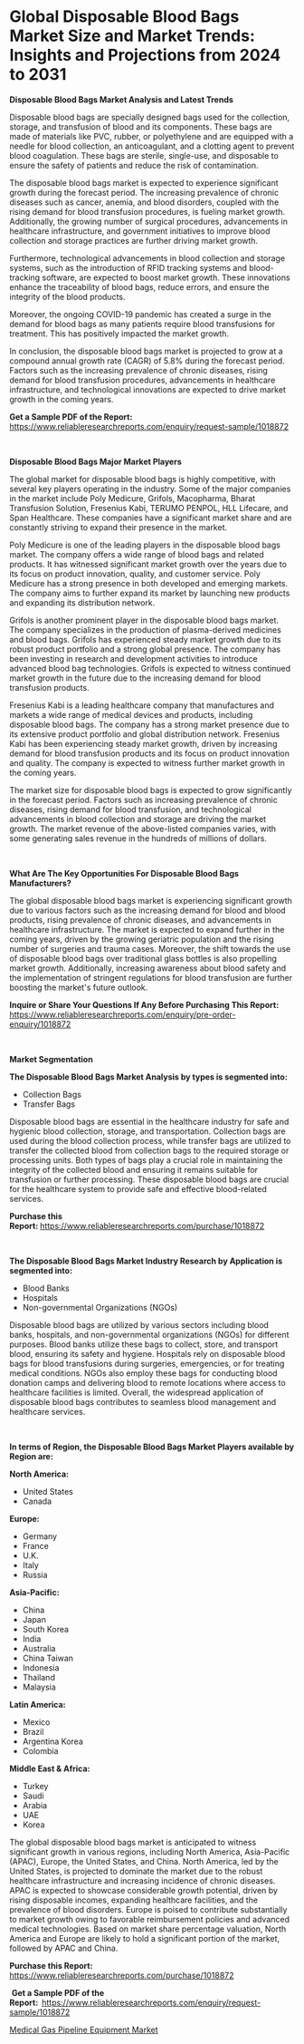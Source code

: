 <p><h1>Global Disposable Blood Bags Market Size and Market Trends: Insights and Projections from 2024 to 2031</h1></p><p><strong>Disposable Blood Bags Market Analysis and Latest Trends</strong></p>
<p><p>Disposable blood bags are specially designed bags used for the collection, storage, and transfusion of blood and its components. These bags are made of materials like PVC, rubber, or polyethylene and are equipped with a needle for blood collection, an anticoagulant, and a clotting agent to prevent blood coagulation. These bags are sterile, single-use, and disposable to ensure the safety of patients and reduce the risk of contamination.</p><p>The disposable blood bags market is expected to experience significant growth during the forecast period. The increasing prevalence of chronic diseases such as cancer, anemia, and blood disorders, coupled with the rising demand for blood transfusion procedures, is fueling market growth. Additionally, the growing number of surgical procedures, advancements in healthcare infrastructure, and government initiatives to improve blood collection and storage practices are further driving market growth.</p><p>Furthermore, technological advancements in blood collection and storage systems, such as the introduction of RFID tracking systems and blood-tracking software, are expected to boost market growth. These innovations enhance the traceability of blood bags, reduce errors, and ensure the integrity of the blood products.</p><p>Moreover, the ongoing COVID-19 pandemic has created a surge in the demand for blood bags as many patients require blood transfusions for treatment. This has positively impacted the market growth.</p><p>In conclusion, the disposable blood bags market is projected to grow at a compound annual growth rate (CAGR) of 5.8% during the forecast period. Factors such as the increasing prevalence of chronic diseases, rising demand for blood transfusion procedures, advancements in healthcare infrastructure, and technological innovations are expected to drive market growth in the coming years.</p></p>
<p><strong>Get a Sample PDF of the Report:&nbsp;</strong> <a href="https://www.reliableresearchreports.com/enquiry/request-sample/1018872">https://www.reliableresearchreports.com/enquiry/request-sample/1018872</a></p>
<p>&nbsp;</p>
<p><strong>Disposable Blood Bags Major Market Players</strong></p>
<p><p>The global market for disposable blood bags is highly competitive, with several key players operating in the industry. Some of the major companies in the market include Poly Medicure, Grifols, Macopharma, Bharat Transfusion Solution, Fresenius Kabi, TERUMO PENPOL, HLL Lifecare, and Span Healthcare. These companies have a significant market share and are constantly striving to expand their presence in the market. </p><p>Poly Medicure is one of the leading players in the disposable blood bags market. The company offers a wide range of blood bags and related products. It has witnessed significant market growth over the years due to its focus on product innovation, quality, and customer service. Poly Medicure has a strong presence in both developed and emerging markets. The company aims to further expand its market by launching new products and expanding its distribution network.</p><p>Grifols is another prominent player in the disposable blood bags market. The company specializes in the production of plasma-derived medicines and blood bags. Grifols has experienced steady market growth due to its robust product portfolio and a strong global presence. The company has been investing in research and development activities to introduce advanced blood bag technologies. Grifols is expected to witness continued market growth in the future due to the increasing demand for blood transfusion products.</p><p>Fresenius Kabi is a leading healthcare company that manufactures and markets a wide range of medical devices and products, including disposable blood bags. The company has a strong market presence due to its extensive product portfolio and global distribution network. Fresenius Kabi has been experiencing steady market growth, driven by increasing demand for blood transfusion products and its focus on product innovation and quality. The company is expected to witness further market growth in the coming years.</p><p>The market size for disposable blood bags is expected to grow significantly in the forecast period. Factors such as increasing prevalence of chronic diseases, rising demand for blood transfusion, and technological advancements in blood collection and storage are driving the market growth. The market revenue of the above-listed companies varies, with some generating sales revenue in the hundreds of millions of dollars.</p></p>
<p>&nbsp;</p>
<p><strong>What Are The Key Opportunities For Disposable Blood Bags Manufacturers?</strong></p>
<p><p>The global disposable blood bags market is experiencing significant growth due to various factors such as the increasing demand for blood and blood products, rising prevalence of chronic diseases, and advancements in healthcare infrastructure. The market is expected to expand further in the coming years, driven by the growing geriatric population and the rising number of surgeries and trauma cases. Moreover, the shift towards the use of disposable blood bags over traditional glass bottles is also propelling market growth. Additionally, increasing awareness about blood safety and the implementation of stringent regulations for blood transfusion are further boosting the market's future outlook.</p></p>
<p><strong>Inquire or Share Your Questions If Any Before Purchasing This Report:</strong> <a href="https://www.reliableresearchreports.com/enquiry/pre-order-enquiry/1018872">https://www.reliableresearchreports.com/enquiry/pre-order-enquiry/1018872</a></p>
<p>&nbsp;</p>
<p><strong>Market Segmentation</strong></p>
<p><strong>The Disposable Blood Bags Market Analysis by types is segmented into:</strong></p>
<p><ul><li>Collection Bags</li><li>Transfer Bags</li></ul></p>
<p><p>Disposable blood bags are essential in the healthcare industry for safe and hygienic blood collection, storage, and transportation. Collection bags are used during the blood collection process, while transfer bags are utilized to transfer the collected blood from collection bags to the required storage or processing units. Both types of bags play a crucial role in maintaining the integrity of the collected blood and ensuring it remains suitable for transfusion or further processing. These disposable blood bags are crucial for the healthcare system to provide safe and effective blood-related services.</p></p>
<p><strong>Purchase this Report:&nbsp;</strong><a href="https://www.reliableresearchreports.com/purchase/1018872">https://www.reliableresearchreports.com/purchase/1018872</a></p>
<p>&nbsp;</p>
<p><strong>The Disposable Blood Bags Market Industry Research by Application is segmented into:</strong></p>
<p><ul><li>Blood Banks</li><li>Hospitals</li><li>Non-governmental Organizations (NGOs)</li></ul></p>
<p><p>Disposable blood bags are utilized by various sectors including blood banks, hospitals, and non-governmental organizations (NGOs) for different purposes. Blood banks utilize these bags to collect, store, and transport blood, ensuring its safety and hygiene. Hospitals rely on disposable blood bags for blood transfusions during surgeries, emergencies, or for treating medical conditions. NGOs also employ these bags for conducting blood donation camps and delivering blood to remote locations where access to healthcare facilities is limited. Overall, the widespread application of disposable blood bags contributes to seamless blood management and healthcare services.</p></p>
<p>&nbsp;</p>
<p><strong>In terms of Region, the Disposable Blood Bags Market Players available by Region are:</strong></p>
<p>
    <p> <strong> North America: </strong>
        <ul>
            <li>United States</li>
            <li>Canada</li>
        </ul>
        </p> 
    <p> <strong> Europe: </strong>
        <ul>
            <li>Germany</li>
            <li>France</li>
            <li>U.K.</li>
            <li>Italy</li>
            <li>Russia</li>
        </ul>
        </p> 
    <p> <strong> Asia-Pacific: </strong>
        <ul>
            <li>China</li>
            <li>Japan</li>
            <li>South Korea</li>
            <li>India</li>
            <li>Australia</li>
            <li>China Taiwan</li>
            <li>Indonesia</li>
            <li>Thailand</li>
            <li>Malaysia</li>
        </ul>
        </p> 
    <p> <strong> Latin America: </strong>
        <ul>
            <li>Mexico</li>
            <li>Brazil</li>
            <li>Argentina Korea</li>
            <li>Colombia</li>
        </ul>
        </p> 
    <p> <strong> Middle East & Africa: </strong>
        <ul>
            <li>Turkey</li>
            <li>Saudi</li>
            <li>Arabia</li>
            <li>UAE</li>
            <li>Korea</li>
        </ul>
    </p>
    </p>
<p><p>The global disposable blood bags market is anticipated to witness significant growth in various regions, including North America, Asia-Pacific (APAC), Europe, the United States, and China. North America, led by the United States, is projected to dominate the market due to the robust healthcare infrastructure and increasing incidence of chronic diseases. APAC is expected to showcase considerable growth potential, driven by rising disposable incomes, expanding healthcare facilities, and the prevalence of blood disorders. Europe is poised to contribute substantially to market growth owing to favorable reimbursement policies and advanced medical technologies. Based on market share percentage valuation, North America and Europe are likely to hold a significant portion of the market, followed by APAC and China.</p></p>
<p><strong>Purchase this Report: </strong><a href="https://www.reliableresearchreports.com/purchase/1018872">https://www.reliableresearchreports.com/purchase/1018872</a></p>
<p>&nbsp;<strong>Get a Sample PDF of the Report:&nbsp;&nbsp;</strong><a href="https://www.reliableresearchreports.com/enquiry/request-sample/1018872">https://www.reliableresearchreports.com/enquiry/request-sample/1018872</a></p>
<p><strong></strong></p>
<p><p><a href="https://github.com/ChiragRp1/Market-Research-Report-List-2/blob/main/medical-gas-pipeline-equipment-market.md">Medical Gas Pipeline Equipment Market</a></p></p>